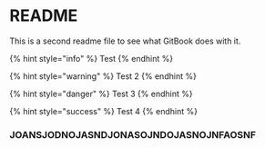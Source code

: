 # README

This is a second readme file to see what GitBook does with it.

{% hint style="info" %}
Test
{% endhint %}

{% hint style="warning" %}
Test 2
{% endhint %}

{% hint style="danger" %}
Test 3
{% endhint %}

{% hint style="success" %}
Test 4
{% endhint %}

### JOANSJODNOJASNDJONASOJNDOJASNOJNFAOSNF
